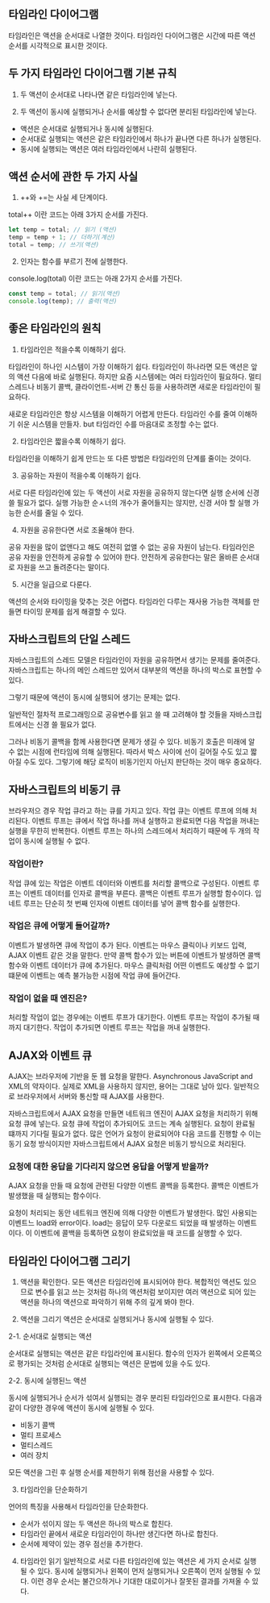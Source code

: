 ## 타임라인 다이어그램

타임라인은 액션을 순서대로 나열한 것이다. 타임라인 다이어그램은 시간에 따른 액션 순서를 시각적으로 표시한 것이다.

## 두 가지 타임라인 다이어그램 기본 규칙

1. 두 액션이 순서대로 나타나면 같은 타임라인에 넣는다.

2. 두 액션이 동시에 실행되거나 순서를 예상할 수 없다면 분리된 타임라인에 넣는다.

- 액션은 순서대로 실행되거나 동시에 실행된다.
- 순서대로 실행되는 액션은 같은 타임라인에서 하나가 끝나면 다른 하나가 실행된다.
- 동시에 실행되는 액션은 여러 타임라인에서 나란히 실행된다.

## 액션 순서에 관한 두 가지 사실

1. ++와 +=는 사실 세 단계이다.

total++ 이란 코드는 아래 3가지 순서를 가진다.

```javascript
let temp = total; // 읽기 (액션)
temp = temp + 1; // 더하기(계산)
total = temp; // 쓰기(액션)
```

2. 인자는 함수를 부르기 전에 실행한다.

console.log(total) 이란 코드는 아래 2가지 순서를 가진다.

```javascript
const temp = total; // 읽기(액션)
console.log(temp); // 출력(액션)
```

## 좋은 타임라인의 원칙

1. 타임라인은 적을수록 이해하기 쉽다.

타임라인이 하나인 시스템이 가장 이해하기 쉽다. 타임라인이 하나라면 모든 액션은 앞의 액션 다음에 바로 실행된다. 하지만 요즘 시스템에는 여러 타임라인이 필요하다. 멀티스레드나 비동기 콜백, 클라이언트-서버 간 통신 등을 사용하려면 새로운 타임라인이 필요하다.

새로운 타임라인은 항상 시스템을 이해하기 어렵게 만든다. 타임라인 수를 줄여 이해하기 쉬운 시스템을 만들자. but 타임라인 수를 마음대로 조정할 수는 없다.

2. 타임라인은 짧을수록 이해하기 쉽다.

타임라인을 이해하기 쉽게 만드는 또 다른 방법은 타임라인의 단계를 줄이는 것이다.

3. 공유하는 자원이 적을수록 이해하기 쉽다.

서로 다른 타임라인에 있는 두 액션이 서로 자원을 공유하지 않는다면 실행 순서에 신경 쓸 필요가 없다. 실행 가능한 순ㅅ너의 개수가 줄어들지는 않지만, 신경 서야 할 실행 가능한 순서를 줄일 수 있다.

4. 자원을 공유한다면 서로 조율해야 한다.

공유 자원을 많이 없앤다고 해도 여전히 없앨 수 없는 공유 자원이 남는다. 타임라인은 공유 자원을 안전하게 공유할 수 있어야 한다. 안전하게 공유한다는 말은 올바른 순서대로 자원을 쓰고 돌려준다는 말이다.

5. 시간을 일급으로 다룬다.

액션의 순서와 타이밍을 맞추는 것은 어렵다. 타임라인 다루는 재사용 가능한 객체를 만들면 타이밍 문제를 쉽게 해결할 수 있다.

## 자바스크립트의 단일 스레드

자바스크립트의 스레드 모델은 타임라인이 자원을 공유하면서 생기는 문제를 줄여준다. 자바스크립트는 하나의 메인 스레드만 있어서 대부분의 액션을 하나의 박스로 표현할 수 있다.

그렇기 때문에 액션이 동시에 실행되어 생기는 문제는 없다.

일반적인 절차적 프로그래밍으로 공유변수를 읽고 쓸 때 고려해야 할 것들을 자바스크립트에서는 신경 쓸 필요가 없다.

그러나 비동기 콜백을 함께 사용한다면 문제가 생길 수 있다. 비동기 호출은 미래에 알 수 없는 시점에 런타임에 의해 실행된다. 따라서 박스 사이에 선이 길어질 수도 있고 짧아질 수도 있다. 그렇기에 해당 로직이 비동기인지 아닌지 판단하는 것이 매우 중요하다.

## 자바스크립트의 비동기 큐

브라우저으 경우 작업 큐라고 하는 큐를 가지고 있다. 작업 큐는 이벤트 루프에 의해 처리된다. 이벤트 루프는 큐에서 작업 하나를 꺼내 실행하고 완료되면 다음 작업을 꺼내는 실행을 무한히 반복한다. 이벤트 루프는 하나의 스레드에서 처리하기 때문에 두 개의 작업이 동시에 실행될 수 없다.

### 작업이란?

작업 큐에 있는 작업은 이벤트 데이터와 이벤트를 처리할 콜백으로 구성된다. 이벤트 루프는 이벤트 데이터를 인자로 콜백을 부른다. 콜백은 이벤트 루프가 실행할 함수이다. 입네트 루프는 단순히 첫 번째 인자에 이벤트 데이터를 넣어 콜백 함수를 실행한다.

### 작업은 큐에 어떻게 들어갈까?

이벤트가 발생하면 큐에 작업이 추가 된다. 이벤트는 마우스 클릭이나 키보드 입력, AJAX 이벤트 같은 것을 말한다. 만약 콜백 함수가 있는 버튼에 이벤트가 발생하면 콜백 함수와 이벤트 데이터가 큐에 추가된다. 마우스 클릭처럼 어떤 이벤트도 예상할 수 없기 떄문에 이벤트는 예측 불가능한 시점에 작업 큐에 들어간다.

### 작업이 없을 때 엔진은?

처리할 작업이 없는 경우에는 이벤트 루프가 대기한다. 이벤트 루프는 작업이 추가될 때까지 대기한다. 작업이 추가되면 이벤트 루프는 작업을 꺼내 실행한다.

## AJAX와 이벤트 큐

AJAX는 브라우저에 기반을 둔 웹 요청을 말한다. Asynchronous JavaScript and XML의 약자이다. 실제로 XML을 사용하지 않지만, 용어는 그대로 남아 있다. 일반적으로 브라우저에서 서버와 통신할 때 AJAX를 사용한다.

자바스크립트에서 AJAX 요청을 만들면 네트워크 엔진이 AJAX 요청을 처리하기 위해 요청 큐에 넣는다. 요청 큐에 작업이 추가되어도 코드는 계속 실행된다. 요청이 완료될 떄까지 기다릴 필요가 없다. 많은 언어가 요청이 완료되어야 다음 코드를 진행할 수 이는 동기 요청 방식이지만 자바스크립트에서 AJAX 요청은 비동기 방식으로 처리된다.

### 요청에 대한 응답을 기다리지 않으면 응답을 어떻게 받을까?

AJAX 요청을 만들 때 요청에 관련된 다양한 이벤트 콜백을 등록한다. 콜백은 이벤트가 발생했을 때 실행되는 함수이다.

요청이 처리되는 동안 네트워크 엔진에 의해 다양한 이벤트가 발생한다. 많인 사용되는 이벤트느 load와 error이다. load는 응답이 모두 다운로드 되었을 때 발생하는 이벤트이다. 이 이벤트에 콜백을 등록하면 요청이 완료되었을 때 코드를 실행할 수 있다.

## 타임라인 다이어그램 그리기

1. 액션을 확인한다.
   모든 액션은 타임라인에 표시되어야 한다. 복합적인 액션도 있으므로 변수를 읽고 쓰는 것처럼 하나의 액션처럼 보이지만 여러 액션으로 되어 있는 액션을 하나의 액션으로 파악하기 위해 주의 깊게 봐야 한다.

2. 액션을 그리기
   액션은 순서대로 실행되거나 동시에 실행될 수 있다.

2-1. 순서대로 실행되는 액션

순서대로 실행되는 액션은 같은 타임라인에 표시된다. 함수의 인자가 왼쪽에서 오른쪽으로 평가되는 것처럼 순서대로 실행되는 액션은 문법에 있을 수도 있다.

2-2. 동시에 실행된느 액션

동시에 실행되거나 순서가 섞여서 실행되는 경우 분리된 타임라인으로 표시한다. 다음과 같이 다양한 경우에 액션이 동시에 실행될 수 있다.

- 비동기 콜백
- 멀티 프로세스
- 멀티스레드
- 여러 장치

모든 액션을 그린 후 실행 순서를 제한하기 위해 점선을 사용할 수 있다.

3. 타임라인을 단순화하기

언어의 특징을 사용해서 타임라인을 단순화한다.

- 순서가 섞이지 않는 두 액션은 하나의 박스로 합친다.
- 타임라인 끝에서 새로운 타임라인이 하나만 생긴다면 하나로 합친다.
- 순서에 제약이 있는 경우 점선을 추가한다.

4. 타임라인 읽기
   일반적으로 서로 다른 타임라인에 있는 액션은 세 가지 순서로 실행될 수 있다. 동시에 실행되거나 왼쪽이 먼저 실행되거나 오른쪽이 먼저 실행될 수 있다. 이런 경우 순서는 불간으하거나 기대한 대로이거나 잘못된 결과를 가져올 수 있다.

